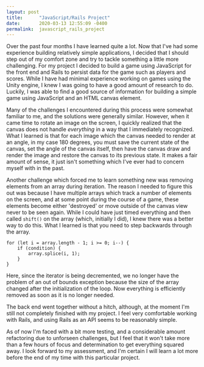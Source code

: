 ```yaml
---
layout: post
title:      "JavaScript/Rails Project"
date:       2020-03-13 12:55:09 -0400
permalink:  javascript_rails_project
---
```



Over the past four months I have learned quite a lot. Now that I've had some experience building relatively simple applications, I decided that I should step out of my comfort zone and try to tackle something a little more challenging. For my project I decided to build a game using JavaScript for the front end and Rails to persist data for the game such as players and scores. While I have had minimal experience working on games using the Unity engine, I knew I was going to have a good amount of research to do. Luckily, I was able to find a good source of information for building a simple game using JavaScript and an HTML canvas element.

Many of the challenges I encountered during this process were somewhat familiar to me, and the solutions were generally similar. However, when it came time to rotate an image on the screen, I quickly realized that the canvas does not handle *everything* in a way that I immediately recognized. What I learned is that for each image which the canvas needed to render at an angle, in my case 180 degrees, you must save the current state of the canvas, set the angle of the canvas itself, then have the canvas draw and render the image and restore the canvas to its previous state. It makes a fair amount of sense, it just isn't something which I've ever had to concern myself with in the past.

Another challenge which forced me to learn something new was removing elements from an array during iteration. The reason I needed to figure this out was because I have multiple arrays which track a number of elements on the screen, and at some point during the course of a game, these elements become either 'destroyed' or move outside of the canvas view never to be seen again. While I could have just timed everything and then called `shift()` on the array (which, initially I did), I knew there was a better way to do this. What I learned is that you need to step backwards through the array.

```
for (let i = array.length - 1; i >= 0; i--) {
    if (condition) {
        array.splice(i, 1);
    }
}
```

Here, since the iterator is being decremented, we no longer have the problem of an out of bounds exception because the size of the array changed after the initialization of the loop. Now everything is efficiently removed as soon as it is no longer needed.

The back end went together without a hitch, although, at the moment I'm still not completely finished with my project. I feel very comfortable working with Rails, and using Rails as an API seems to be reasonably simple.

As of now I'm faced with a bit more testing, and a considerable amount refactoring due to unforseen challenges, but I feel that it won't take more than a few hours of focus and determination to get everything squared away. I look forward to my assessment, and I'm certain I will learn a lot more before the end of my time with this particular project.

